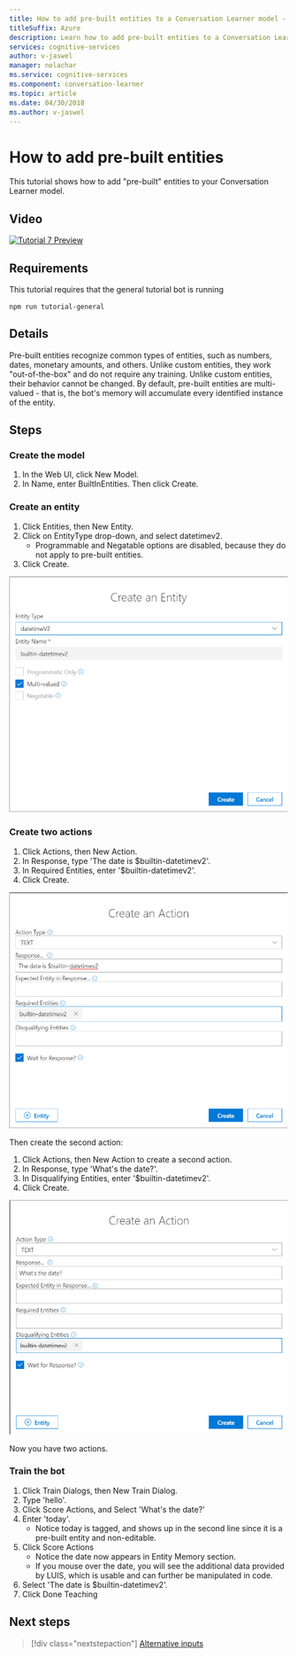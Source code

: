```yaml
---
title: How to add pre-built entities to a Conversation Learner model - Microsoft Cognitive Services | Microsoft Docs
titleSuffix: Azure
description: Learn how to add pre-built entities to a Conversation Learner model.
services: cognitive-services
author: v-jaswel
manager: nolachar
ms.service: cognitive-services
ms.component: conversation-learner
ms.topic: article
ms.date: 04/30/2018
ms.author: v-jaswel
---
```


# How to add pre-built entities
This tutorial shows how to add "pre-built" entities to your Conversation Learner model.

## Video

[![Tutorial 7 Preview](https://aka.ms/cl-tutorial-07-preview)](https://aka.ms/blis-tutorial-07)

## Requirements
This tutorial requires that the general tutorial bot is running

	npm run tutorial-general

## Details

Pre-built entities recognize common types of entities, such as numbers, dates, monetary amounts, and others.  Unlike custom entities, they work "out-of-the-box" and do not require any training.  Unlike custom entities, their behavior cannot be changed.  By default, pre-built entities are multi-valued - that is, the bot's memory will accumulate every identified instance of the entity.

## Steps

### Create the model

1. In the Web UI, click New Model.
2. In Name, enter BuiltInEntities. Then click Create.

### Create an entity

1. Click Entities, then New Entity.
2. Click on EntityType drop-down, and select datetimev2.
	- Programmable and Negatable options are disabled, because they do not apply to pre-built entities.
3. Click Create.

![](../media/tutorial7_entities_a.PNG)

### Create two actions

1. Click Actions, then New Action.
1. In Response, type 'The date is $builtin-datetimev2'.
1. In Required Entities, enter '$builtin-datetimev2'.
1. Click Create.

![](../media/tutorial7_actions_a.PNG)

Then create the second action:

1. Click Actions, then New Action to create a second action.
1. In Response, type 'What's the date?'.
1. In Disqualifying Entities, enter '$builtin-datetimev2'.
1. Click Create.

![](../media/tutorial7_actions2_a.PNG)

Now you have two actions.

### Train the bot

1. Click Train Dialogs, then New Train Dialog.
2. Type 'hello'.
3. Click Score Actions, and Select 'What's the date?'
2. Enter 'today'. 
	- Notice today is tagged, and shows up in the second line since it is a pre-built entity and non-editable.
5. Click Score Actions
	- Notice the date now appears in Entity Memory section. 
	- If you mouse over the date, you will see the additional data provided by LUIS, which is usable and can further be manipulated in code. 
6. Select 'The date is $builtin-datetimev2'.
7. Click Done Teaching

## Next steps

> [!div class="nextstepaction"]
> [Alternative inputs](./8-alternative-inputs.md)
